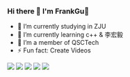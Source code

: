 ### Hi there 👋 I'm FrankGu🚀
- 🔭 I’m currently studying in ZJU
- 🌱 I’m currently learning c++ & 李宏毅
- 👯 I’m a member of QSCTech
- ⚡ Fun fact: Create Videos

![](https://camo.githubusercontent.com/e24defe32bf8de01aa09c2dfb0b037b26afda186193da2cbb465eb8d1071dca2/68747470733a2f2f696d672e736869656c64732e696f2f62616467652f2d432532422532422d3030353939633f6c6f676f3d63253242253242266c6f676f436f6c6f723d666666)
![](https://camo.githubusercontent.com/024e437af77d43c7ccbd0097f63da9e0a9eda39eab10fdbd92f23a40d593450e/68747470733a2f2f696d672e736869656c64732e696f2f62616467652f2d6769742d4630353033323f6c6f676f3d676974266c6f676f436f6c6f723d666666)
![](https://camo.githubusercontent.com/9b427c8cd5f742eafb2639891954e0bedd3c7e22e84857283a5ab21f1b5fda78/68747470733a2f2f696d672e736869656c64732e696f2f62616467652f2d5653253230436f64652d3030374143433f6c6f676f3d76697375616c25323073747564696f253230636f6465266c6f676f436f6c6f723d666666)
![](https://camo.githubusercontent.com/8300af1f25068f77706b84b6e264f1aeded1142d1e068a799979f2f6877e2175/68747470733a2f2f696d672e736869656c64732e696f2f62616467652f2d507974686f6e2d3337373661623f6c6f676f3d707974686f6e266c6f676f436f6c6f723d666666)
![](https://camo.githubusercontent.com/540347a60f6775067ba8c9a9af0154fa80a62c4be2b8feb1d6fb1740590f6e22/68747470733a2f2f696d672e736869656c64732e696f2f62616467652f2d4c696e75782d4643433632343f6c6f676f3d6c696e7578266c6f676f436f6c6f723d303030)


<!-- ![](https://frank-first.oss-cn-hangzhou.aliyuncs.com/images/204754749-ba2705ba-0844-4079-8f5e-2a90d5fb634b.jpg) -->

<!--
**ZJU-FrankGu/ZJU-FrankGu** is a ✨ _special_ ✨ repository because its `README.md` (this file) appears on your GitHub profile.


Here are some ideas to get you started:

- 🔭 I’m currently working on ...
- 🌱 I’m currently learning ...
- 👯 I’m looking to collaborate on ...
- 🤔 I’m looking for help with ...
- 💬 Ask me about ...
- 📫 How to reach me: ...
- 😄 Pronouns: ...
- ⚡ Fun fact: ...
-->
<!-- ![Metrics](https://metrics.lecoq.io/ZJU-FrankGu?template=classic&base.indepth=false&base.hireable=false&config.timezone=Asia%2FShanghai) -->


